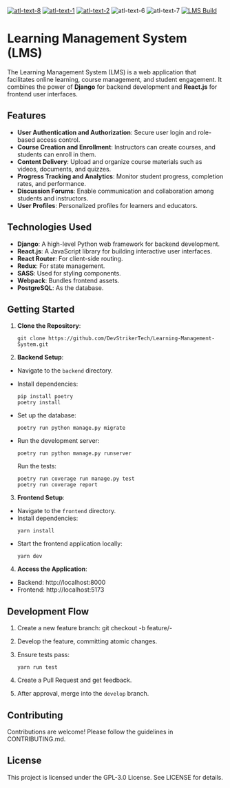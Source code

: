 [![atl-text-8](https://img.shields.io/badge/Version-4.2.7-blueviolet?logo=Django&style=flat)](https://www.djangoproject.com/) [![atl-text-1](https://img.shields.io/badge/Version-18-blue?logo=React&style=flat)](https://react.dev/) [![atl-text-2](https://img.shields.io/badge/Version-3.10-red?logo=Python&style=flat)](https://www.python.org/) ![atl-text-6](https://img.shields.io/badge/license-GPL-lightgrey) ![atl-text-7](https://img.shields.io/badge/coverage-83-green) [![LMS Build](https://github.com/DevStrikerTech/Learning-Management-System/actions/workflows/build.yml/badge.svg)](https://github.com/DevStrikerTech/Learning-Management-System/actions/workflows/build.yml)

# Learning Management System (LMS)

The Learning Management System (LMS) is a web application that facilitates online learning, course management, and student engagement. It combines the power of **Django** for backend development and **React.js** for frontend user interfaces.

## Features

- **User Authentication and Authorization**: Secure user login and role-based access control.
- **Course Creation and Enrollment**: Instructors can create courses, and students can enroll in them.
- **Content Delivery**: Upload and organize course materials such as videos, documents, and quizzes.
- **Progress Tracking and Analytics**: Monitor student progress, completion rates, and performance.
- **Discussion Forums**: Enable communication and collaboration among students and instructors.
- **User Profiles**: Personalized profiles for learners and educators.

## Technologies Used

- **Django**: A high-level Python web framework for backend development.
- **React.js**: A JavaScript library for building interactive user interfaces.
- **React Router**: For client-side routing.
- **Redux**: For state management.
- **SASS**: Used for styling components.
- **Webpack**: Bundles frontend assets.
- **PostgreSQL**: As the database.

## Getting Started

1. **Clone the Repository**:

   ```
   git clone https://github.com/DevStrikerTech/Learning-Management-System.git
   ```

2. **Backend Setup**:

- Navigate to the `backend` directory.
- Install dependencies:

  ```
  pip install poetry
  poetry install
  ```

- Set up the database:
  ```
  poetry run python manage.py migrate
  ```
- Run the development server:
  ```
  poetry run python manage.py runserver
  ```
  Run the tests:
  ```
  poetry run coverage run manage.py test
  poetry run coverage report
  ```

3. **Frontend Setup**:

- Navigate to the `frontend` directory.
- Install dependencies:
  ```
  yarn install
  ```
- Start the frontend application locally:
  ```
  yarn dev
  ```

4. **Access the Application**:

- Backend: http://localhost:8000
- Frontend: http://localhost:5173

## Development Flow

1. Create a new feature branch:
   git checkout -b feature/<issue-number>-<short-description>

2. Develop the feature, committing atomic changes.

3. Ensure tests pass:

   ```
   yarn run test
   ```

4. Create a Pull Request and get feedback.

5. After approval, merge into the `develop` branch.

## Contributing

Contributions are welcome! Please follow the guidelines in CONTRIBUTING.md.

## License

This project is licensed under the GPL-3.0 License. See LICENSE for details.
